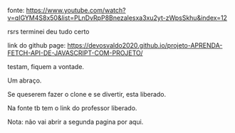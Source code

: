 fonte: https://www.youtube.com/watch?v=qIGYM4S8x50&list=PLnDvRpP8Bnezalesxa3xu2yt-zWpsSkhu&index=12

rsrs terminei deu tudo certo

link do github page: https://devosvaldo2020.github.io/projeto-APRENDA-FETCH-API-DE-JAVASCRIPT-COM-PROJETO/

testam, fiquem a vontade. 

Um abraço.

Se queserem fazer o clone e se divertir, esta liberado.

Na fonte tb tem o link do professor liberado.

Nota: não vai abrir a segunda pagina por aqui. 
